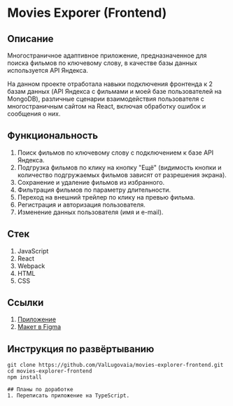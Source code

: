 # Movies Exporer (Frontend)

## Описание
Многостраничное адаптивное приложение, предназначенное для поиска фильмов по ключевому слову, в качестве базы данных используется API Яндекса.

На данном проекте отработала навыки подключения фронтенда к 2 базам данных (API Яндекса с фильмами и моей базе пользователей на MongoDB), различные сценарии взаимодействия пользователя с многостраничным сайтом на React, включая обработку ошибок и сообщения о них.

## Функциональность
1. Поиск фильмов по ключевому слову с подключением к базе API Яндекса.
2. Подгрузка фильмов по клику на кнопку "Ещё" (видимость кнопки и количество подгружаемых фильмов зависят от разрешения экрана).
3. Сохранение и удаление фильмов из избранного.
4. Фильтрация фильмов по параметру длительности.
5. Переход на внешний трейлер по клику на превью фильма.
6. Регистрация и авторизация пользователя.
7. Изменение данных пользователя (имя и e-mail).

## Стек
1. JavaScript
2. React
3. Webpack
4. HTML
5. CSS

## Ссылки
1. [Приложение](https://movies-explorer.vaal.nomoredomains.icu/)
2. [Макет в Figma](https://disk.yandex.ru/d/MGa0iE0HLZAqDA)

## Инструкция по развёртыванию
```
git clone https://github.com/ValLugovaia/movies-explorer-frontend.git
cd movies-explorer-frontend
npm install

## Планы по доработке
1. Переписать приложение на TypeScript.
